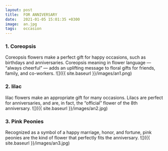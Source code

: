 ```yaml
---
layout: post
title:  FOR ANNIVERSARY
date:   2021-01-05 15:01:35 +0300
image:  an.jpg
tags:   occasion
---
```


### 1. Coreopsis
Coreopsis flowers make a perfect gift for happy occasions, such as birthdays and anniversaries. Coreopsis meaning in flower language — “always cheerful” — adds an uplifting message to floral gifts for friends, family, and co-workers.
![]({{ site.baseurl }}/images/an1.png)
<br>

### 2. lilac
lilac flowers make an appropriate gift for many occasions. Lilacs are perfect for anniversaries, and are, in fact, the “official” flower of the 8th anniversary.
![]({{ site.baseurl }}/images/an2.jpg)
<br>


### 3. Pink Peonies
Recognized as a symbol of a happy marriage, honor, and fortune, pink peonies are the kind of flower that perfectly fits the anniversary. 
![]({{ site.baseurl }}/images/an3.jpg)
<br>